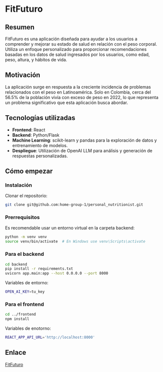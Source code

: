 # FitFuturo

## Resumen
FitFuturo es una aplicación diseñada para ayudar a los usuarios a comprender y mejorar su estado de salud en relación con el peso corporal. Utiliza un enfoque personalizado para proporcionar recomendaciones basadas en los datos de salud ingresados por los usuarios, como edad, peso, altura, y hábitos de vida.

## Motivación
La aplicación surge en respuesta a la creciente incidencia de problemas relacionados con el peso en Latinoamérica. Solo en Colombia, cerca del 56.5% de la población vivía con exceso de peso en 2022, lo que representa un problema significativo que esta aplicación busca abordar.

## Tecnologías utilizadas
- **Frontend**: React
- **Backend**: Python/Flask
- **Machine Learning**: scikit-learn y pandas para la exploración de datos y entrenamiento de modelos.
- **Despliegue**: Utilización de OpenAI LLM para análisis y generación de respuestas personalizadas.

## Cómo empezar

### Instalación
Clonar el repositorio:
```bash
git clone git@github.com:home-group-1/personal_nutritionist.git
```

### Prerrequisitos
Es recomendable usar un entorno virtual en la carpeta backend:
```bash
python -m venv venv
source venv/bin/activate  # En Windows use venv\Scripts\activate
````

### Para el backend
```bash
cd backend
pip install -r requirements.txt
uvicorn app.main:app --host 0.0.0.0 --port 8000
```
Variables de entorno:
```bash
OPEN_AI_KEY=tu_key
```

### Para el frontend
```bash
cd ../frontend
npm install
```
Variables de enotorno:
```bash
REACT_APP_API_URL='http://localhost:8000'
```

## Enlace
[FitFuturo](http://ec2-3-89-118-190.compute-1.amazonaws.com/)
